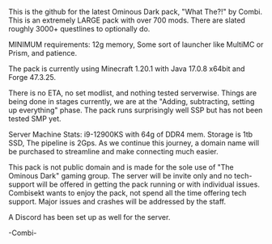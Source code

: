 This is the github for the latest Ominous Dark pack, "What The?!" by Combi.
This is an extremely LARGE pack with over 700 mods.
There are slated roughly 3000+ questlines to optionally do.

MINIMUM requirements: 12g memory, Some sort of launcher like MultiMC or Prism, and patience.

The pack is currently using Minecraft 1.20.1 with Java 17.0.8 x64bit and Forge 47.3.25.

There is no ETA, no set modlist, and nothing tested serverwise. Things are being done in stages
currently, we are at the "Adding, subtracting, setting up everything" phase. The pack runs 
surprisingly well SSP but has not been tested SMP yet.

Server Machine Stats: i9-12900KS with 64g of DDR4 mem. Storage is 1tb SSD, The pipeline is 2Gps.
As we continue this journey, a domain name will be purchased to streamline and make connecting
much easier.

This pack is not public domain and is made for the sole use of "The Ominous Dark" gaming group.
The server will be invite only and no tech-support will be offered in getting the pack running
or with individual issues. Combisekt wants to enjoy the pack, not spend all the time offering
tech support. Major issues and crashes will be addressed by the staff.

A Discord has been set up as well for the server.

-Combi-
